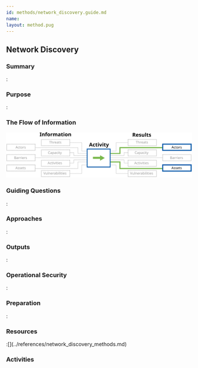 ```yaml
---
id: methods/network_discovery.guide.md
name: 
layout: method.pug
---
```

## Network Discovery

### Summary
:[](../methods/network_discovery/summary.md)
### Purpose
:[](../methods/network_discovery/purpose.md)
### The Flow of Information
![ Information Flow](images/info_flows/network_discovery.svg)

### Guiding Questions
:[](../methods/network_discovery/guiding_questions.md)
### Approaches
:[](../methods/network_discovery/approaches.md)
### Outputs
:[](../methods/network_discovery/output.md)
### Operational Security
:[](../methods/network_discovery/operational_security.md)
### Preparation
:[](../methods/network_discovery/preparation.md)



### Resources
<div class="greybox">
:[](../references/network_discovery_methods.md)
</div>

### Activities

